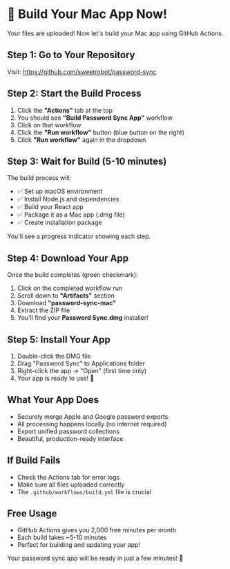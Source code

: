 # 🚀 Build Your Mac App Now!

Your files are uploaded! Now let's build your Mac app using GitHub Actions.

## Step 1: Go to Your Repository
Visit: https://github.com/sweetrobot/password-sync

## Step 2: Start the Build Process
1. Click the **"Actions"** tab at the top
2. You should see **"Build Password Sync App"** workflow
3. Click on that workflow
4. Click the **"Run workflow"** button (blue button on the right)
5. Click **"Run workflow"** again in the dropdown

## Step 3: Wait for Build (5-10 minutes)
The build process will:
- ✅ Set up macOS environment
- ✅ Install Node.js and dependencies
- ✅ Build your React app
- ✅ Package it as a Mac app (.dmg file)
- ✅ Create installation package

You'll see a progress indicator showing each step.

## Step 4: Download Your App
Once the build completes (green checkmark):
1. Click on the completed workflow run
2. Scroll down to **"Artifacts"** section
3. Download **"password-sync-mac"**
4. Extract the ZIP file
5. You'll find your **Password Sync.dmg** installer!

## Step 5: Install Your App
1. Double-click the DMG file
2. Drag "Password Sync" to Applications folder
3. Right-click the app → "Open" (first time only)
4. Your app is ready to use! 🎉

## What Your App Does
- Securely merge Apple and Google password exports
- All processing happens locally (no internet required)
- Export unified password collections
- Beautiful, production-ready interface

## If Build Fails
- Check the Actions tab for error logs
- Make sure all files uploaded correctly
- The `.github/workflows/build.yml` file is crucial

## Free Usage
- GitHub Actions gives you 2,000 free minutes per month
- Each build takes ~5-10 minutes
- Perfect for building and updating your app!

Your password sync app will be ready in just a few minutes! 🚀